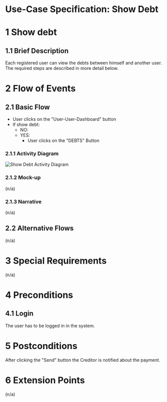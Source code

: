 # Use-Case Specification: Show Debt

# 1 Show debt

## 1.1 Brief Description
Each registered user can view the debts between himself and another user. The required steps are described in more detail below.

# 2 Flow of Events
## 2.1 Basic Flow
- User clicks on the "User-User-Dashboard" button
- if show debt:
    - NO: 
    - YES:
        - User clicks on the "DEBTS" Button
         

### 2.1.1 Activity Diagram
![Show Debt Activity Diagram](https://drive.google.com/uc?id=1umjLT3Gn-kGRwqs6XE5Z47J3vgr89pdp)

### 2.1.2 Mock-up
(n/a)

### 2.1.3 Narrative
(n/a)

## 2.2 Alternative Flows
(n/a)

# 3 Special Requirements
(n/a)

# 4 Preconditions
## 4.1 Login
The user has to be logged in in the system.

# 5 Postconditions
After clicking the "Send" button the Creditor is notified about the payment. 
 
# 6 Extension Points
(n/a)